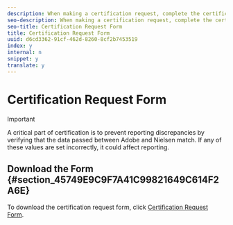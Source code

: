 ```yaml
---
description: When making a certification request, complete the certification request form and send it to your certification consultant. You must submit one request per platform (iOS/Android/JS).
seo-description: When making a certification request, complete the certification request form and send it to your certification consultant. You must submit one request per platform (iOS/Android/JS).
seo-title: Certification Request Form
title: Certification Request Form
uuid: d6cd3362-91cf-462d-8260-8cf2b7453519
index: y
internal: n
snippet: y
translate: y
---
```


# Certification Request Form


>[!IMPORTANT]
>
>A critical part of certification is to prevent reporting discrepancies by verifying that the data passed between Adobe and Nielsen match. If any of these values are set incorrectly, it could affect reporting.


## Download the Form {#section_45749E9C9F7A41C99821649C614F2A6E}

To download the certification request form, click [ Certification Request Form](cert_req_form_nielsen.docx). 
